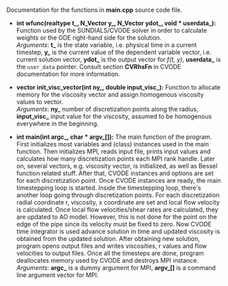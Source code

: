 Documentation for the functions in **main.cpp** source code file.

* **int wfunc(realtype t_, N_Vector y_, N_Vector ydot_, void * userdata_):**  
  Function used by the SUNDIALS/CVODE solver in order to calculate weights or the ODE right-hand side
  for the solution.  
  _Arguments_: **t_** is the state variable, i.e. physical time in a current timestep, 
  **y_** is the current value of the dependent variable vector, i.e. current solution vector, **ydot_**
  is the output vector for _f(t, y)_, **userdata_** is the ```user_data``` pointer. Consult section
  **CVRhsFn** in CVODE documentation for more information.
  
* **vector<double> init_visc_vector(int ny_, double input_visc_):**
  Function to allocate memory for the viscosity vector and assign homogenous viscosity values to 
  vector.  
  _Arguments_: **ny_** number of discretization points along the radius, **input_visc_** input value for
  the viscosity, assumed to be homogenous everywhere in the beginning.
  
* **int main(int argc_, char * argv_[]):**
  The main function of the program. First initializes most variables and (class) instances used in the
  main function. Then initializes MPI, reads input file, prints input values and calculates how many
  discretization points each MPI rank handle. Later on, several vectors, e.g. viscosity vector, is 
  initialized, as well as Bessel function related stuff. After that, CVODE instances and options are 
  set for each discretization point. Once CVODE instances are ready, the main timestepping loop is
  started. Inside the timestepping loop, there's another loop going through discretization points. For
  each discretization radial coordinate r, viscosity, x coordinate are set and local flow velocity is
  calculated. Once local flow velocities/shear rates are calculated, they are updated to AO model. 
  However, this is not done for the point on the edge of the pipe since its velocity must be fixed to
  zero. Now CVODE time integrator is used advance solution in time and updated viscosity is obtained 
  from the updated solution. After obtaining new solution, program opens output files and writes
  viscosities, r values and flow velocities to output files. Once all the timesteps are done, program
  deallocates memory used by CVODE and destroys MPI instance.
  _Arguments_: **argc_** is a dummy argument for MPI, **argv_[]** is a command line argument vector for
  MPI.
